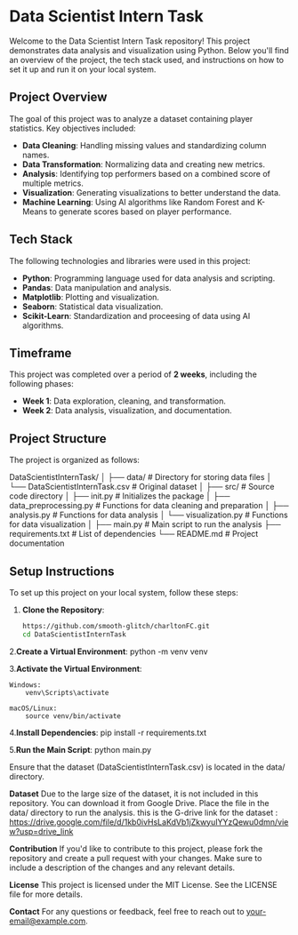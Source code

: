 # Data Scientist Intern Task

Welcome to the Data Scientist Intern Task repository! This project demonstrates data analysis and visualization using Python. Below you'll find an overview of the project, the tech stack used, and instructions on how to set it up and run it on your local system.

## Project Overview

The goal of this project was to analyze a dataset containing player statistics. Key objectives included:

- **Data Cleaning**: Handling missing values and standardizing column names.
- **Data Transformation**: Normalizing data and creating new metrics.
- **Analysis**: Identifying top performers based on a combined score of multiple metrics.
- **Visualization**: Generating visualizations to better understand the data.
- **Machine Learning**: Using AI algorithms like Random Forest and K-Means to generate scores based on player performance.

## Tech Stack

The following technologies and libraries were used in this project:

- **Python**: Programming language used for data analysis and scripting.
- **Pandas**: Data manipulation and analysis.
- **Matplotlib**: Plotting and visualization.
- **Seaborn**: Statistical data visualization.
- **Scikit-Learn**: Standardization and proceesing of data using AI algorithms.

## Timeframe

This project was completed over a period of **2 weeks**, including the following phases:

- **Week 1**: Data exploration, cleaning, and transformation.
- **Week 2**: Data analysis, visualization, and documentation.

## Project Structure

The project is organized as follows:

DataScientistInternTask/ │ ├── data/ # Directory for storing data files │ └── DataScientistInternTask.csv # Original dataset │ ├── src/ # Source code directory │ ├── init.py # Initializes the package │ ├── data_preprocessing.py # Functions for data cleaning and preparation │ ├── analysis.py # Functions for data analysis │ └── visualization.py # Functions for data visualization │ ├── main.py # Main script to run the analysis ├── requirements.txt # List of dependencies └── README.md # Project documentation

## Setup Instructions

To set up this project on your local system, follow these steps:

1. **Clone the Repository**:

   ```bash
   https://github.com/smooth-glitch/charltonFC.git
   cd DataScientistInternTask
2.**Create a Virtual Environment**:
  python -m venv venv
  
3.**Activate the Virtual Environment**:

    Windows:
        venv\Scripts\activate

    macOS/Linux:
        source venv/bin/activate


4.**Install Dependencies**:
    pip install -r requirements.txt


5.**Run the Main Script**:
    python main.py

Ensure that the dataset (DataScientistInternTask.csv) is located in the data/ directory.

**Dataset**
Due to the large size of the dataset, it is not included in this repository. You can download it from Google Drive. Place the file in the data/ directory to run the analysis.
this is the G-drive link for the dataset : https://drive.google.com/file/d/1kb0ivHsLaKdVb1jZkwyuIYYzQewu0dmn/view?usp=drive_link

**Contribution**
If you'd like to contribute to this project, please fork the repository and create a pull request with your changes. Make sure to include a description of the changes and any relevant details.

**License**
This project is licensed under the MIT License. See the LICENSE file for more details.

**Contact**
For any questions or feedback, feel free to reach out to your-email@example.com.
